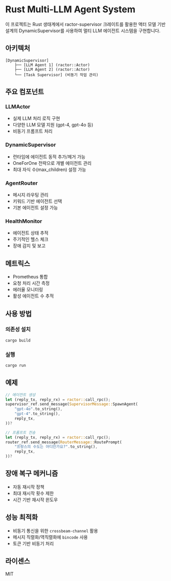 # Rust Multi-LLM Agent System

이 프로젝트는 Rust 생태계에서 ractor-supervisor 크레이트를 활용한 액터 모델 기반 설계의 DynamicSupervisor를 사용하여 멀티 LLM 에이전트 시스템을 구현합니다.

## 아키텍처

```
[DynamicSupervisor]
    ├── [LLM Agent 1] (ractor::Actor)
    ├── [LLM Agent 2] (ractor::Actor)
    └── [Task Supervisor] (비동기 작업 관리)
```

## 주요 컴포넌트

### LLMActor

- 실제 LLM 처리 로직 구현
- 다양한 LLM 모델 지원 (gpt-4, gpt-4o 등)
- 비동기 프롬프트 처리

### DynamicSupervisor

- 런타임에 에이전트 동적 추가/제거 가능
- OneForOne 전략으로 개별 에이전트 관리
- 최대 자식 수(max_children) 설정 가능

### AgentRouter

- 메시지 라우팅 관리
- 키워드 기반 에이전트 선택
- 기본 에이전트 설정 가능

### HealthMonitor

- 에이전트 상태 추적
- 주기적인 헬스 체크
- 장애 감지 및 보고

## 메트릭스

- Prometheus 통합
- 요청 처리 시간 측정
- 에러율 모니터링
- 활성 에이전트 수 추적

## 사용 방법

### 의존성 설치

```bash
cargo build
```

### 실행

```bash
cargo run
```

## 예제

```rust
// 에이전트 생성
let (reply_tx, reply_rx) = ractor::call_rpc();
supervisor_ref.send_message(SupervisorMessage::SpawnAgent(
    "gpt-4o".to_string(),
    "gpt-4".to_string(),
    reply_tx,
))?

// 프롬프트 전송
let (reply_tx, reply_rx) = ractor::call_rpc();
router_ref.send_message(RouterMessage::RoutePrompt(
    "프랑스의 수도는 어디인가요?".to_string(),
    reply_tx,
))?
```

## 장애 복구 메커니즘

- 자동 재시작 정책
- 최대 재시작 횟수 제한
- 시간 기반 재시작 윈도우

## 성능 최적화

- 비동기 통신을 위한 `crossbeam-channel` 활용
- 메시지 직렬화/역직렬화에 `bincode` 사용
- 토큰 기반 비동기 처리

## 라이센스

MIT
